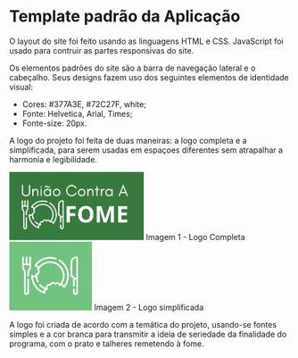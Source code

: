 # Template padrão da Aplicação

O layout do site foi feito usando as linguagens HTML e CSS. JavaScript foi usado para contruir as partes responsivas do site.

Os elementos padrões do site são a barra de navegação lateral e o cabeçalho. Seus designs fazem uso dos seguintes elementos de identidade visual:

<ul>
  <li>Cores: #377A3E, #72C27F, white;</li>
  <li>Fonte: Helvetica, Arial, Times;</li>
  <li>Fonte-size: 20px.</li>
</ul>

A logo do projeto foi feita de duas maneiras: a logo completa e a simplificada, para serem usadas em espaçoes diferentes sem atrapalhar a harmonia e legibilidade.

<img src= "https://github.com/ICEI-PUC-Minas-PMV-ADS/T4-Group2-Uniao_contra_a_fome/blob/main/documentos/img/LogoCompleta.png">
Imagem 1 - Logo Completa

<img src= "https://github.com/ICEI-PUC-Minas-PMV-ADS/T4-Group2-Uniao_contra_a_fome/blob/main/documentos/img/LogoSimplificada.png">
Imagem 2 - Logo simplificada

A logo foi criada de acordo com a temática do projeto, usando-se fontes simples e a cor branca para transmitir a ideia de seriedade da finalidade do programa, com o prato e talheres remetendo à fome.
